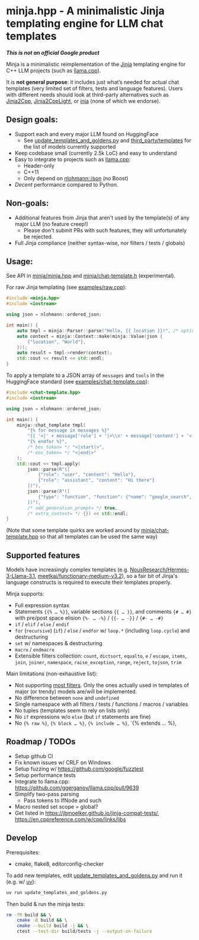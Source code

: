 # minja.hpp - A minimalistic Jinja templating engine for LLM chat templates

_**This is not an official Google product**_

Minja is a minimalistic reimplementation of the [Jinja](https://github.com/pallets/jinja/) templating engine for C++ LLM projects (such as [llama.cpp](https://github.com/ggerganov/llama.cpp)).

It is **not general purpose**: it includes just what’s needed for actual chat templates (very limited set of filters, tests and language features). Users with different needs should look at third-party alternatives such as [Jinja2Cpp](https://github.com/jinja2cpp/Jinja2Cpp), [Jinja2CppLight](https://github.com/hughperkins/Jinja2CppLight), or [inja](https://github.com/pantor/inja) (none of which we endorse).

## Design goals:

- Support each and every major LLM found on HuggingFace
    - See [update_templates_and_goldens.py](./update_templates_and_goldens.py) and [third_party/templates](./third_party/templates) for the list of models currently supported
- Keep codebase small (currently 2.5k LoC) and easy to understand
- Easy to integrate to projects such as [llama.cpp](https://github.com/ggerganov/llama.cpp):
  - Header-only
  - C++11
  - Only depend on [nlohmann::json](https://github.com/nlohmann/json) (no Boost)
- *Decent* performance compared to Python.

## Non-goals:

- Additional features from Jinja that aren't used by the template(s) of any major LLM (no feature creep!)
    - Please don't submit PRs with such features, they will unfortunately be rejected.
- Full Jinja compliance (neither syntax-wise, nor filters / tests / globals)

## Usage:

See API in [minja/minja.hpp](./include/minja/chat-template.hpp) and [minja/chat-template.h](./include/minja/chat-template.hpp) (experimental).

For raw Jinja templating (see [examples/raw.cpp](./examples/raw.cpp)):

```c++
#include <minja.hpp>
#include <iostream>

using json = nlohmann::ordered_json;

int main() {
    auto tmpl = minja::Parser::parse("Hello, {{ location }}!", /* options= */ {});
    auto context = minja::Context::make(minja::Value(json {
        {"location", "World"},
    }));
    auto result = tmpl->render(context);
    std::cout << result << std::endl;
}
```

To apply a template to a JSON array of `messages` and `tools` in the HuggingFace standard (see [examples/chat-template.cpp](./examples/chat-template.cpp)):

```c++
#include <chat-template.hpp>
#include <iostream>

using json = nlohmann::ordered_json;

int main() {
    minja::chat_template tmpl(
        "{% for message in messages %}"
        "{{ '<|' + message['role'] + '|>\\n' + message['content'] + '<|end|>' + '\\n' }}"
        "{% endfor %}",
        /* bos_token= */ "<|start|>",
        /* eos_token= */ "<|end|>"
    );
    std::cout << tmpl.apply(
        json::parse(R"([
            {"role": "user", "content": "Hello"},
            {"role": "assistant", "content": "Hi there"}
        ])"),
        json::parse(R"([
            {"type": "function", "function": {"name": "google_search", "arguments": {"query": "2+2"}}}
        ])"),
        /* add_generation_prompt= */ true,
        /* extra_context= */ {}) << std::endl;
}
```

(Note that some template quirks are worked around by [minja/chat-template.hpp](./include/minja/chat-template.hpp) so that all templates can be used the same way)

## Supported features

Models have increasingly complex templates (e.g. [NousResearch/Hermes-3-Llama-3.1](./third_party/templates/NousResearch-Hermes-3-Llama-3.1-70B-tool_use.jinja), [meetkai/functionary-medium-v3.2](./third_party/templates/meetkai-functionary-medium-v3.2.jinja)), so a fair bit of Jinja's language constructs is required to execute their templates properly.

Minja supports:

- Full expression syntax
- Statements `{{% … %}}`, variable sections `{{ … }}`, and comments `{# … #}` with pre/post space elision `{%- … -%}` / `{{- … -}}` / `{#- … -#}`
- `if` / `elif` / `else` / `endif`
- `for` (`recursive`) (`if`) / `else` / `endfor` w/ `loop.*` (including `loop.cycle`) and destructuring
- `set` w/ namespaces & destructuring
- `macro` / `endmacro`
- Extensible filters collection: `count`, `dictsort`, `equalto`, `e` / `escape`, `items`, `join`, `joiner`, `namespace`, `raise_exception`, `range`, `reject`, `tojson`, `trim`

Main limitations (non-exhaustive list):

- Not supporting [most filters](https://jinja.palletsprojects.com/en/3.0.x/templates/#builtin-filters). Only the ones actually used in templates of major (or trendy) models are/will be implemented.
- No difference between `none` and `undefined`
- Single namespace with all filters / tests / functions / macros / variables
- No tuples (templates seem to rely on lists only)
- No `if` expressions w/o `else` (but `if` statements are fine)
- No `{% raw %}`, `{% block … %}`, `{% include … %}`, `{% extends … %},

## Roadmap / TODOs

- Setup github CI
- Fix known issues w/ CRLF on Windows
- Setup fuzzing w/ https://github.com/google/fuzztest
- Setup performance tests
- Integrate to llama.cpp: https://github.com/ggerganov/llama.cpp/pull/9639
- Simplify two-pass parsing
    - Pass tokens to IfNode and such
- Macro nested set scope = global?
- Get listed in https://jbmoelker.github.io/jinja-compat-tests/, https://en.cppreference.com/w/cpp/links/libs

## Develop

Prerequisites:

- cmake, flake8, editorconfig-checker

To add new templates, edit [update_templates_and_goldens.py](./update_templates_and_goldens.py) and run it (e.g. w/ [uv](https://github.com/astral-sh/uv)):

```bash
uv run update_templates_and_goldens.py
```

Then build & run the minja tests:

```bash
rm -fR build && \
    cmake -B build && \
    cmake --build build -j && \
    ctest --test-dir build/tests -j --output-on-failure
```
